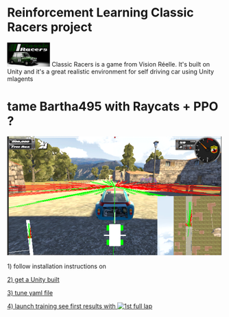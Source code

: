 # Reinforcement Learning Classic Racers project

<p>
  <img src="./png/Capture_000.PNG" width="100" title="Vision Reelle - Classic Racers">
  Classic Racers is a game from Vision Réelle.
  It's built on Unity and it's a great realistic environment for self driving car using Unity mlagents
 </p>

# tame Bartha495 with Raycats + PPO ?
<p>
  <img src="./png/Capture_001.PNG" width="500" alt="Classic Racers">
</p>

<p>1)  follow installation instructions on <a href="https://github.com/Unity-Technologies/ml-agents">
  </p>
  
<p>2) get a Unity built
  </p>
    
<p>3) tune yaml file
  </p>
  
<p>4) launch training
  see first results with 
  <a href="https://youtu.be/F8U5qR97BEo"><img src="<img src="https://i9.ytimg.com/vi/F8U5qR97BEo/mq2.jpg?sqp=CJzlhvEF&rs=AOn4CLDTiYNgtW3ZFDZRgQxx-rTTcWZ0iA" alt="1st full lap" /></a>
    </p>

